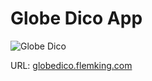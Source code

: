 # Globe Dico App

![Globe Dico](https://i.ibb.co/2sd2d2z/gobleedico.png)

URL: [globedico.flemking.com](globedico.flemking.com)
